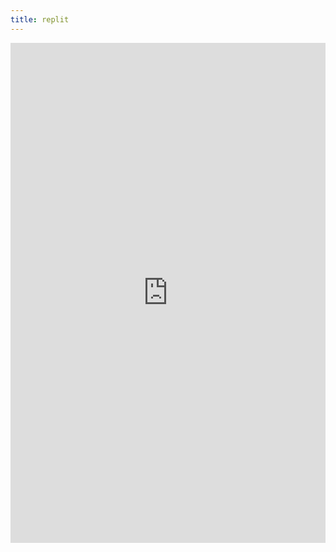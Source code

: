 ```yaml
---
title: replit
---
```


<center><iframe frameborder="0" width="100%" height="800px" src="https://replit.com/@pranaviinukurti/Pranavinukurtigithubio?v=1#src"></center>
